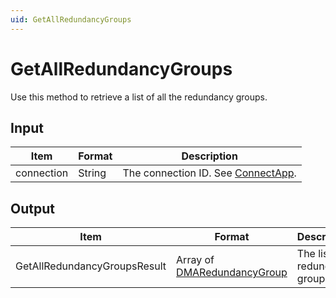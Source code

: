 ```yaml
---
uid: GetAllRedundancyGroups
---
```


# GetAllRedundancyGroups

Use this method to retrieve a list of all the redundancy groups.

## Input

| Item       | Format | Description                                          |
|------------|--------|------------------------------------------------------|
| connection | String | The connection ID. See [ConnectApp](xref:ConnectApp). |

## Output

| Item | Format | Description |
|--|--|--|
| GetAllRedundancyGroupsResult | Array of [DMARedundancyGroup](xref:DMARedundancyGroup) | The list of redundancy groups. |
